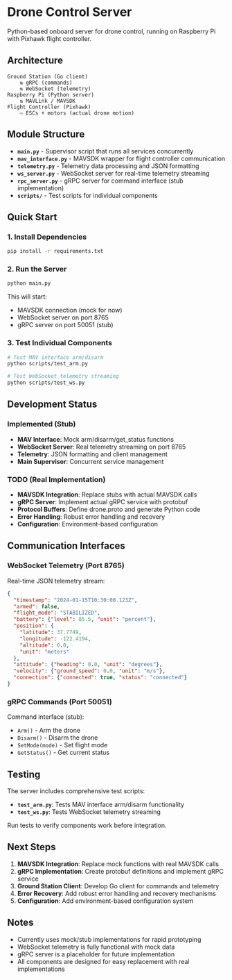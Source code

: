 # Drone Control Server

Python-based onboard server for drone control, running on Raspberry Pi with Pixhawk flight controller.

## Architecture

```
Ground Station (Go client)
    ⇅ gRPC (commands)
    ⇅ WebSocket (telemetry)
Raspberry Pi (Python server)
    ⇅ MAVLink / MAVSDK
Flight Controller (Pixhawk)
    ⇨ ESCs + motors (actual drone motion)
```

## Module Structure

- **`main.py`** - Supervisor script that runs all services concurrently
- **`mav_interface.py`** - MAVSDK wrapper for flight controller communication
- **`telemetry.py`** - Telemetry data processing and JSON formatting
- **`ws_server.py`** - WebSocket server for real-time telemetry streaming
- **`rpc_server.py`** - gRPC server for command interface (stub implementation)
- **`scripts/`** - Test scripts for individual components

## Quick Start

### 1. Install Dependencies

```bash
pip install -r requirements.txt
```

### 2. Run the Server

```bash
python main.py
```

This will start:
- MAVSDK connection (mock for now)
- WebSocket server on port 8765
- gRPC server on port 50051 (stub)

### 3. Test Individual Components

```bash
# Test MAV interface arm/disarm
python scripts/test_arm.py

# Test WebSocket telemetry streaming
python scripts/test_ws.py
```

## Development Status

### Implemented (Stub)
- **MAV Interface**: Mock arm/disarm/get_status functions
- **WebSocket Server**: Real telemetry streaming on port 8765
- **Telemetry**: JSON formatting and client management
- **Main Supervisor**: Concurrent service management

### TODO (Real Implementation)
- **MAVSDK Integration**: Replace stubs with actual MAVSDK calls
- **gRPC Server**: Implement actual gRPC service with protobuf
- **Protocol Buffers**: Define drone.proto and generate Python code
- **Error Handling**: Robust error handling and recovery
- **Configuration**: Environment-based configuration

## Communication Interfaces

### WebSocket Telemetry (Port 8765)
Real-time JSON telemetry stream:
```json
{
  "timestamp": "2024-01-15T10:30:00.123Z",
  "armed": false,
  "flight_mode": "STABILIZED",
  "battery": {"level": 85.5, "unit": "percent"},
  "position": {
    "latitude": 37.7749,
    "longitude": -122.4194,
    "altitude": 0.0,
    "unit": "meters"
  },
  "attitude": {"heading": 0.0, "unit": "degrees"},
  "velocity": {"ground_speed": 0.0, "unit": "m/s"},
  "connection": {"connected": true, "status": "connected"}
}
```

### gRPC Commands (Port 50051)
Command interface (stub):
- `Arm()` - Arm the drone
- `Disarm()` - Disarm the drone  
- `SetMode(mode)` - Set flight mode
- `GetStatus()` - Get current status

## Testing

The server includes comprehensive test scripts:

- **`test_arm.py`**: Tests MAV interface arm/disarm functionality
- **`test_ws.py`**: Tests WebSocket telemetry streaming

Run tests to verify components work before integration.

## Next Steps

1. **MAVSDK Integration**: Replace mock functions with real MAVSDK calls
2. **gRPC Implementation**: Create protobuf definitions and implement gRPC service
3. **Ground Station Client**: Develop Go client for commands and telemetry
4. **Error Recovery**: Add robust error handling and recovery mechanisms
5. **Configuration**: Add environment-based configuration system

## Notes

- Currently uses mock/stub implementations for rapid prototyping
- WebSocket telemetry is fully functional with mock data
- gRPC server is a placeholder for future implementation
- All components are designed for easy replacement with real implementations 